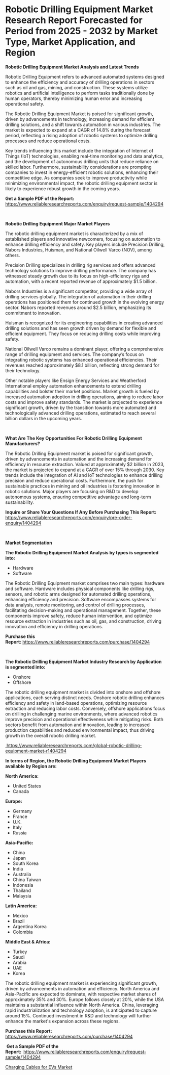 <p><h1>Robotic Drilling Equipment Market Research Report Forecasted for Period from 2025 -  2032 by Market Type, Market Application, and Region</h1></p><p><strong>Robotic Drilling Equipment Market Analysis and Latest Trends</strong></p>
<p><p>Robotic Drilling Equipment refers to advanced automated systems designed to enhance the efficiency and accuracy of drilling operations in sectors such as oil and gas, mining, and construction. These systems utilize robotics and artificial intelligence to perform tasks traditionally done by human operators, thereby minimizing human error and increasing operational safety. </p><p>The Robotic Drilling Equipment Market is poised for significant growth, driven by advancements in technology, increasing demand for efficient drilling solutions, and a shift towards automation in various industries. The market is expected to expand at a CAGR of 14.8% during the forecast period, reflecting a rising adoption of robotic systems to optimize drilling processes and reduce operational costs. </p><p>Key trends influencing this market include the integration of Internet of Things (IoT) technologies, enabling real-time monitoring and data analytics, and the development of autonomous drilling units that reduce reliance on skilled labor. Furthermore, sustainability considerations are prompting companies to invest in energy-efficient robotic solutions, enhancing their competitive edge. As companies seek to improve productivity while minimizing environmental impact, the robotic drilling equipment sector is likely to experience robust growth in the coming years.</p></p>
<p><strong>Get a Sample PDF of the Report:&nbsp;</strong> <a href="https://www.reliableresearchreports.com/enquiry/request-sample/1404294?utm_campaign=2307&utm_medium=2&utm_source=Github&utm_content=ia&utm_term=15022025&utm_id=robotic-drilling-equipment">https://www.reliableresearchreports.com/enquiry/request-sample/1404294</a></p>
<p>&nbsp;</p>
<p><strong>Robotic Drilling Equipment Major Market Players</strong></p>
<p><p>The robotic drilling equipment market is characterized by a mix of established players and innovative newcomers, focusing on automation to enhance drilling efficiency and safety. Key players include Precision Drilling, Nabors Industries, Huisman, and National Oilwell Varco (NOV), among others.</p><p>Precision Drilling specializes in drilling rig services and offers advanced technology solutions to improve drilling performance. The company has witnessed steady growth due to its focus on high-efficiency rigs and automation, with a recent reported revenue of approximately $1.5 billion.</p><p>Nabors Industries is a significant competitor, providing a wide array of drilling services globally. The integration of automation in their drilling operations has positioned them for continued growth in the evolving energy sector. Nabors reported revenues around $2.5 billion, emphasizing its commitment to innovation.</p><p>Huisman is recognized for its engineering capabilities in creating advanced drilling solutions and has seen growth driven by demand for flexible and efficient equipment. They focus on reducing drilling costs while improving safety.</p><p>National Oilwell Varco remains a dominant player, offering a comprehensive range of drilling equipment and services. The company’s focus on integrating robotic systems has enhanced operational efficiencies. Their revenues reached approximately $8.1 billion, reflecting strong demand for their technology.</p><p>Other notable players like Ensign Energy Services and Weatherford International employ automation enhancements to extend drilling capabilities and bolster their market positions. Market growth is fueled by increased automation adoption in drilling operations, aiming to reduce labor costs and improve safety standards. The market is projected to experience significant growth, driven by the transition towards more automated and technologically advanced drilling operations, estimated to reach several billion dollars in the upcoming years.</p></p>
<p>&nbsp;</p>
<p><strong>What Are The Key Opportunities For Robotic Drilling Equipment Manufacturers?</strong></p>
<p><p>The Robotic Drilling Equipment market is poised for significant growth, driven by advancements in automation and the increasing demand for efficiency in resource extraction. Valued at approximately $2 billion in 2023, the market is projected to expand at a CAGR of over 15% through 2030. Key trends include the integration of AI and IoT technologies to enhance drilling precision and reduce operational costs. Furthermore, the push for sustainable practices in mining and oil industries is fostering innovation in robotic solutions. Major players are focusing on R&D to develop autonomous systems, ensuring competitive advantage and long-term sustainability.</p></p>
<p><strong>Inquire or Share Your Questions If Any Before Purchasing This Report:</strong> <a href="https://www.reliableresearchreports.com/enquiry/pre-order-enquiry/1404294?utm_campaign=2307&utm_medium=2&utm_source=Github&utm_content=ia&utm_term=15022025&utm_id=robotic-drilling-equipment">https://www.reliableresearchreports.com/enquiry/pre-order-enquiry/1404294</a></p>
<p>&nbsp;</p>
<p><strong>Market Segmentation</strong></p>
<p><strong>The Robotic Drilling Equipment Market Analysis by types is segmented into:</strong></p>
<p><ul><li>Hardware</li><li>Software</li></ul></p>
<p><p>The Robotic Drilling Equipment market comprises two main types: hardware and software. Hardware includes physical components like drilling rigs, sensors, and robotic arms designed for automated drilling operations, enhancing efficiency and precision. Software encompasses systems for data analysis, remote monitoring, and control of drilling processes, facilitating decision-making and operational management. Together, these components improve safety, reduce human intervention, and optimize resource extraction in industries such as oil, gas, and construction, driving innovation and efficiency in drilling operations.</p></p>
<p><strong>Purchase this Report:&nbsp;</strong><a href="https://www.reliableresearchreports.com/purchase/1404294?utm_campaign=2307&utm_medium=2&utm_source=Github&utm_content=ia&utm_term=15022025&utm_id=robotic-drilling-equipment">https://www.reliableresearchreports.com/purchase/1404294</a></p>
<p>&nbsp;</p>
<p><strong>The Robotic Drilling Equipment Market Industry Research by Application is segmented into:</strong></p>
<p><ul><li>Onshore</li><li>Offshore</li></ul></p>
<p><p>The robotic drilling equipment market is divided into onshore and offshore applications, each serving distinct needs. Onshore robotic drilling enhances efficiency and safety in land-based operations, optimizing resource extraction and reducing labor costs. Conversely, offshore applications focus on drilling in challenging marine environments, where advanced robotics improve precision and operational effectiveness while mitigating risks. Both sectors benefit from automation and innovation, leading to increased production capabilities and reduced environmental impact, thus driving growth in the overall robotic drilling market.</p></p>
<p><a href="https://www.reliableresearchreports.com/global-robotic-drilling-equipment-market-r1404294?utm_campaign=2307&utm_medium=2&utm_source=Github&utm_content=ia&utm_term=15022025&utm_id=robotic-drilling-equipment">&nbsp;https://www.reliableresearchreports.com/global-robotic-drilling-equipment-market-r1404294</a></p>
<p><strong>In terms of Region, the Robotic Drilling Equipment Market Players available by Region are:</strong></p>
<p>
    <p> <strong> North America: </strong>
        <ul>
            <li>United States</li>
            <li>Canada</li>
        </ul>
        </p> 
    <p> <strong> Europe: </strong>
        <ul>
            <li>Germany</li>
            <li>France</li>
            <li>U.K.</li>
            <li>Italy</li>
            <li>Russia</li>
        </ul>
        </p> 
    <p> <strong> Asia-Pacific: </strong>
        <ul>
            <li>China</li>
            <li>Japan</li>
            <li>South Korea</li>
            <li>India</li>
            <li>Australia</li>
            <li>China Taiwan</li>
            <li>Indonesia</li>
            <li>Thailand</li>
            <li>Malaysia</li>
        </ul>
        </p> 
    <p> <strong> Latin America: </strong>
        <ul>
            <li>Mexico</li>
            <li>Brazil</li>
            <li>Argentina Korea</li>
            <li>Colombia</li>
        </ul>
        </p> 
    <p> <strong> Middle East & Africa: </strong>
        <ul>
            <li>Turkey</li>
            <li>Saudi</li>
            <li>Arabia</li>
            <li>UAE</li>
            <li>Korea</li>
        </ul>
    </p>
    </p>
<p><p>The robotic drilling equipment market is experiencing significant growth, driven by advancements in automation and efficiency. North America and Asia-Pacific are expected to dominate, with respective market shares of approximately 35% and 30%. Europe follows closely at 20%, while the USA maintains a substantial influence within North America. China, leveraging rapid industrialization and technology adoption, is anticipated to capture around 15%. Continued investment in R&D and technology will further enhance the market's expansion across these regions.</p></p>
<p><strong>Purchase this Report: </strong><a href="https://www.reliableresearchreports.com/purchase/1404294?utm_campaign=2307&utm_medium=2&utm_source=Github&utm_content=ia&utm_term=15022025&utm_id=robotic-drilling-equipment">https://www.reliableresearchreports.com/purchase/1404294</a></p>
<p>&nbsp;<strong>Get a Sample PDF of the Report:&nbsp;&nbsp;</strong><a href="https://www.reliableresearchreports.com/enquiry/request-sample/1404294?utm_campaign=2307&utm_medium=2&utm_source=Github&utm_content=ia&utm_term=15022025&utm_id=robotic-drilling-equipment">https://www.reliableresearchreports.com/enquiry/request-sample/1404294</a></p>
<p><strong></strong></p>
<p><p><a href="https://github.com/ulyssacrayne00231/Market-Research-Report-List-1/blob/main/charging-cables-for-evs-market.md?utm_campaign=2307&utm_medium=2&utm_source=Github&utm_content=ia&utm_term=15022025&utm_id=robotic-drilling-equipment">Charging Cables for EVs Market</a></p></p>